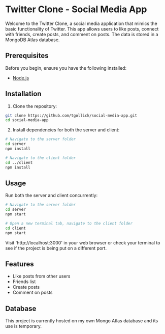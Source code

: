 # Twitter Clone - Social Media App

Welcome to the Twitter Clone, a social media application that mimics the basic functionality of Twitter. This app allows users to like posts, connect with friends, create posts, and comment on posts. The data is stored in a MongoDB Atlas database.

## Prerequisites

Before you begin, ensure you have the following installed:

- [Node.js](https://nodejs.org/)

## Installation

1. Clone the repository:

```bash
git clone https://github.com/tgollick/social-media-app.git
cd social-media-app
```

2. Install dependencies for both the server and client:
```bash
# Navigate to the server folder
cd server
npm install
```
```bash
# Navigate to the client folder
cd ../client
npm install
```

## Usage 
Run both the server and client concurrently:
```bash
# Navigate to the server folder
cd server
npm start
```
```bash
# Open a new terminal tab, navigate to the client folder
cd client
npm start
```
Visit 'http://localhost:3000' in your web browser or check your terminal to see if the project is being put on a different port.

## Features
+ Like posts from other users
+ Friends list
+ Create posts
+ Comment on posts

## Database
This project is currently hosted on my own Mongo Atlas database and its use is temporary.
